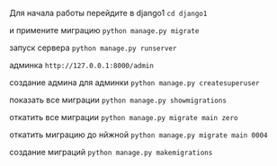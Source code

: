 Для начала работы перейдите в django1
```cd django1```

и примените миграцию
```python manage.py migrate```

запуск сервера
```python manage.py runserver```

админка
```http://127.0.0.1:8000/admin```
 
создание админа для админки
```python manage.py createsuperuser```
 
показать все миграции
```python manage.py showmigrations```
 
откатить все миграции
```python manage.py migrate main zero```

откатить миграцию до нйжной
```python manage.py migrate main 0004```

создание миграций
```python manage.py makemigrations```
 